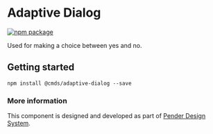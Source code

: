# Adaptive Dialog

[![npm package][npm-badge]][npm]

Used for making a choice between yes and no.

## Getting started

````
npm install @cmds/adaptive-dialog --save
````

### More information

This component is designed and developed as part of [Pender Design System][pndr]. 

[pndr]: https://github.com/penderio
[npm-badge]: https://img.shields.io/npm/v/@pndr/adaptive-dialog.svg
[npm]: https://www.npmjs.org/package/@pndr/adaptive-dialog
